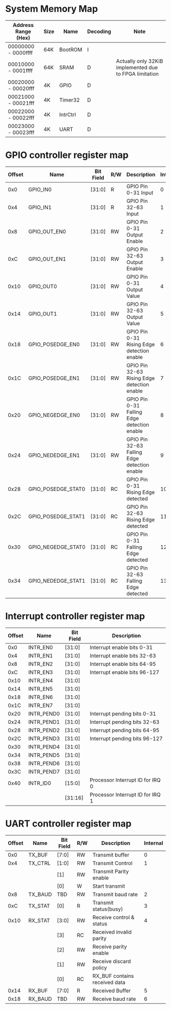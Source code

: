 # System Memory Map

| Address Range (Hex) | Size | Name     | Decoding | Note                                                   |
|---------------------|------|----------|----------|--------------------------------------------------------|
| 00000000 - 0000ffff | 64K  | BootROM  | I        |                                                        |
| 00010000 - 0001ffff | 64K  | SRAM     | D        | Actually only 32KiB implemented due to FPGA limitation |
| 00020000 - 00020fff | 4K   | GPIO     | D        |                                                        |
| 00021000 - 00021fff | 4K   | Timer32  | D        |                                                        |
| 00022000 - 00022fff | 4K   | IntrCtrl | D        |                                                        |
| 00023000 - 00023fff | 4K   | UART     | D        |                                                        |

# GPIO controller register map
| Offset | Name                 | Bit Field | R/W | Description                                  | Internal |
|--------|----------------------|-----------|-----|----------------------------------------------|----------|
| 0x0    | GPIO\_IN0            | [31:0]    | R   | GPIO Pin 0-31 Input                          | 0        |
| 0x4    | GPIO\_IN1            | [31:0]    | R   | GPIO Pin 32-63 Input                         | 1        |
| 0x8    | GPIO\_OUT\_EN0       | [31:0]    | RW  | GPIO Pin 0-31 Output Enable                  | 2        |
| 0xC    | GPIO\_OUT\_EN1       | [31:0]    | RW  | GPIO Pin 32-63 Output Enable                 | 3        |
| 0x10   | GPIO\_OUT0           | [31:0]    | RW  | GPIO Pin 0-31 Output Value                   | 4        |
| 0x14   | GPIO\_OUT1           | [31:0]    | RW  | GPIO Pin 32-63 Output Value                  | 5        |
| 0x18   | GPIO\_POSEDGE\_EN0   | [31:0]    | RW  | GPIO Pin 0-31 Rising Edge detection enable   | 6        |
| 0x1C   | GPIO\_POSEDGE\_EN1   | [31:0]    | RW  | GPIO Pin 32-63 Rising Edge detection enable  | 7        |
| 0x20   | GPIO\_NEGEDGE\_EN0   | [31:0]    | RW  | GPIO Pin 0-31 Falling Edge detection enable  | 8        |
| 0x24   | GPIO\_NEDEDGE\_EN1   | [31:0]    | RW  | GPIO Pin 32-63 Falling Edge detection enable | 9        |
| 0x28   | GPIO\_POSEDGE\_STAT0 | [31:0]    | RC  | GPIO Pin 0-31 Rising Edge detected           | 10       |
| 0x2C   | GPIO\_POSEDGE\_STAT1 | [31:0]    | RC  | GPIO Pin 32-63 Rising Edge detected          | 11       |
| 0x30   | GPIO\_NEGEDGE\_STAT0 | [31:0]    | RC  | GPIO Pin 0-31 Falling Edge detected          | 12       |
| 0x34   | GPIO\_NEDEDGE\_STAT1 | [31:0]    | RC  | GPIO Pin 32-63 Falling Edge detected         | 13       |

# Interrupt controller register map

| Offset | Name        | Bit Field | Description                      |
|--------|-------------|-----------|----------------------------------|
| 0x0    | INTR\_EN0   | [31:0]    | Interrupt enable bits 0-31       |
| 0x4    | INTR\_EN1   | [31:0]    | Interrupt enable bits 32-63      |
| 0x8    | INTR\_EN2   | [31:0]    | Interrupt enable bits 64-95      |
| 0xC    | INTR\_EN3   | [31:0]    | Interrupt enable bits 96-127     |
| 0x10   | INTR\_EN4   | [31:0]    |                                  |
| 0x14   | INTR\_EN5   | [31:0]    |                                  |
| 0x18   | INTR\_EN6   | [31:0]    |                                  |
| 0x1C   | INTR\_EN7   | [31:0]    |                                  |
| 0x20   | INTR\_PEND0 | [31:0]    | Interrupt pending bits 0-31      |
| 0x24   | INTR\_PEND1 | [31:0]    | Interrupt pending bits 32-63     |
| 0x28   | INTR\_PEND2 | [31:0]    | Interrupt pending bits 64-95     |
| 0x2C   | INTR\_PEND3 | [31:0]    | Interrupt pending bits 96-127    |
| 0x30   | INTR\_PEND4 | [31:0]    |                                  |
| 0x34   | INTR\_PEND5 | [31:0]    |                                  |
| 0x38   | INTR\_PEND6 | [31:0]    |                                  |
| 0x3C   | INTR\_PEND7 | [31:0]    |                                  |
| 0x40   | INTR\_ID0   | [15:0]    | Processor Interrupt ID for IRQ 0 |
|        |             | [31:16]   | Processor Interrupt ID for IRQ 1 |

# UART controller register map
| Offset | Name     | Bit Field | R/W | Description                   | Internal |
|--------|----------|-----------|-----|-------------------------------|----------|
| 0x0    | TX\_BUF  | [7:0]     | RW  | Transmit buffer               | 0        |
| 0x4    | TX\_CTRL | [1:0]     | RW  | Transmit Control              | 1        |
|        |          | [1]       | RW  | Transmit Parity enable        |          |
|        |          | [0]       | W   | Start transmit                |          |
| 0x8    | TX\_BAUD | TBD       | RW  | Transmit baud rate            | 2        |
| 0xC    | TX\_STAT | [0]       | R   | Transmit status(busy)         | 3        |
| 0x10   | RX\_STAT | [3:0]     | RW  | Receive control & status      | 4        |
|        |          | [3]       | RC  | Received invalid parity       |          |
|        |          | [2]       | RW  | Receive parity enable         |          |
|        |          | [1]       | RW  | Receive discard policy        |          |
|        |          | [0]       | RC  | RX_BUF contains received data |          |
| 0x14   | RX\_BUF  | [7:0]     | R   | Received Buffer               | 5        |
| 0x18   | RX\_BAUD | TBD       | RW  | Receive baud rate             | 6        |

